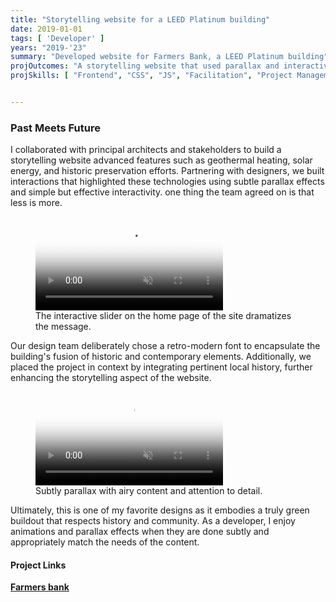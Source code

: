 ```yaml
---
title: "Storytelling website for a LEED Platinum building"
date: 2019-01-01
tags: [ 'Developer' ]
years: "2019-'23"
summary: "Developed website for Farmers Bank, a LEED Platinum building"
projOutcomes: "A storytelling website that used parallax and interactivity to tell the history of a LEED Platinum building."
projSkills: [ "Frontend", "CSS", "JS", "Facilitation", "Project Management"  ]


---
```


### Past Meets Future

I collaborated with principal architects and stakeholders to build a storytelling website  advanced features such as geothermal heating, solar energy, and historic preservation efforts. Partnering with designers, we built interactions that highlighted these technologies using subtle parallax effects and simple but effective interactivity. one thing the team agreed on is that less is more. 

<figure>
<video autoplay loop muted playsinline poster="/farmers-bank-slider-cover.jpg">
  <source src="/farmers-bank-slider.mp4" type="video/mp4">
</video>
<figcaption>The interactive slider on the home page of the site dramatizes the message.</figcaption>
</figure>

Our design team deliberately chose a retro-modern font to encapsulate the building's fusion of historic and contemporary elements. Additionally, we placed the project in context by integrating pertinent local history, further enhancing the storytelling aspect of the website.

<figure>
<video autoplay loop muted playsinline poster="/farmers-bank-green-cover.jpg">
  <source src="/farmers-bank-green.mp4" type="video/mp4">
</video>
<figcaption>Subtly parallax with airy content and attention to detail.</figcaption>
</figure>

Ultimately, this is one of my favorite designs as it embodies a truly green buildout that respects history and community. As a developer, I enjoy animations and parallax effects when they are done subtly and appropriately match the needs of the content. 

#### Project Links

**[Farmers bank](https://bentlyfarmersbank.com/)**